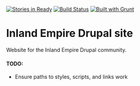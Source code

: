 [![Stories in Ready](https://badge.waffle.io/helior/iedrupal-site.png?label=ready)](https://waffle.io/helior/iedrupal-site)
[![Build Status](https://travis-ci.org/helior/iedrupal-site.png?branch=master)](https://travis-ci.org/helior/iedrupal-site)
[![Built with Grunt](https://cdn.gruntjs.com/builtwith.png)](http://gruntjs.com/)

Inland Empire Drupal site
=============
Website for the Inland Empire Drupal community.


#### TODO:
- Ensure paths to styles, scripts, and links work
